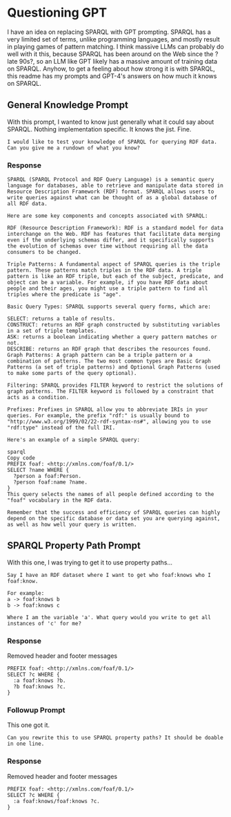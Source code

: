 # Questioning GPT
I have an idea on replacing SPARQL with GPT prompting. SPARQL has a very limited set of terms, unlike programming languages, and mostly result in playing games of pattern matching. I think massive LLMs can probably do well with it this, because SPARQL has been around on the Web since the ?late 90s?, so an LLM like GPT likely has a massive amount of training data on SPARQL. Anyhow, to get a feeling about how strong it is with SPARQL, this readme has my prompts and GPT-4's answers on how much it knows on SPARQL.

## General Knowledge Prompt
With this prompt, I wanted to know just generally what it could say about SPARQL. Nothing implementation specific. It knows the jist. Fine.

```I would like to test your knowledge of SPARQL for querying RDF data. Can you give me a rundown of what you know?```

### Response
```
SPARQL (SPARQL Protocol and RDF Query Language) is a semantic query language for databases, able to retrieve and manipulate data stored in Resource Description Framework (RDF) format. SPARQL allows users to write queries against what can be thought of as a global database of all RDF data.

Here are some key components and concepts associated with SPARQL:

RDF (Resource Description Framework): RDF is a standard model for data interchange on the Web. RDF has features that facilitate data merging even if the underlying schemas differ, and it specifically supports the evolution of schemas over time without requiring all the data consumers to be changed.

Triple Patterns: A fundamental aspect of SPARQL queries is the triple pattern. These patterns match triples in the RDF data. A triple pattern is like an RDF triple, but each of the subject, predicate, and object can be a variable. For example, if you have RDF data about people and their ages, you might use a triple pattern to find all triples where the predicate is "age".

Basic Query Types: SPARQL supports several query forms, which are:

SELECT: returns a table of results.
CONSTRUCT: returns an RDF graph constructed by substituting variables in a set of triple templates.
ASK: returns a boolean indicating whether a query pattern matches or not.
DESCRIBE: returns an RDF graph that describes the resources found.
Graph Patterns: A graph pattern can be a triple pattern or a combination of patterns. The two most common types are Basic Graph Patterns (a set of triple patterns) and Optional Graph Patterns (used to make some parts of the query optional).

Filtering: SPARQL provides FILTER keyword to restrict the solutions of graph patterns. The FILTER keyword is followed by a constraint that acts as a condition.

Prefixes: Prefixes in SPARQL allow you to abbreviate IRIs in your queries. For example, the prefix "rdf:" is usually bound to "http://www.w3.org/1999/02/22-rdf-syntax-ns#", allowing you to use "rdf:type" instead of the full IRI.

Here's an example of a simple SPARQL query:

sparql
Copy code
PREFIX foaf: <http://xmlns.com/foaf/0.1/>
SELECT ?name WHERE {
  ?person a foaf:Person.
  ?person foaf:name ?name.
}
This query selects the names of all people defined according to the "foaf" vocabulary in the RDF data.

Remember that the success and efficiency of SPARQL queries can highly depend on the specific database or data set you are querying against, as well as how well your query is written.
```

## SPARQL Property Path Prompt
With this one, I was trying to get it to use property paths...

```
Say I have an RDF dataset where I want to get who foaf:knows who I foaf:know.

For example:
a -> foaf:knows b
b -> foaf:knows c

Where I am the variable 'a'. What query would you write to get all instances of 'c' for me?
```

### Response
Removed header and footer messages
```
PREFIX foaf: <http://xmlns.com/foaf/0.1/>
SELECT ?c WHERE {
  :a foaf:knows ?b.
  ?b foaf:knows ?c.
}
```

### Followup Prompt
This one got it.

```Can you rewrite this to use SPARQL property paths? It should be doable in one line.```

### Response
Removed header and footer messages
```
PREFIX foaf: <http://xmlns.com/foaf/0.1/>
SELECT ?c WHERE {
  :a foaf:knows/foaf:knows ?c.
}
```